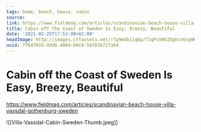 ```yaml
---
tags: home, beach, house, cabin
source:
link: https://www.fieldmag.com/articles/scandinavian-beach-house-villa-vassdal-gothenburg-sweden
title: Cabin off the Coast of Sweden Is Easy, Breezy, Beautiful
date: '2021-02-25T17:53:00+02:00'
headImage: http://images.ctfassets.net/r7p9m4b1iqbp/7iqPsVWVJDgkto6vpWRS0m/4acc0197eec9196f7fae80b1ddb1ea4f/Villa-Vassdal-Cabin-Sweden-Thumb.jpg?w=1000
uuid: 7764f016-9dd6-406d-b0c8-5bf838727ab4
---
```


# Cabin off the Coast of Sweden Is Easy, Breezy, Beautiful
https://www.fieldmag.com/articles/scandinavian-beach-house-villa-vassdal-gothenburg-sweden

![[Villa-Vassdal-Cabin-Sweden-Thumb.jpeg]]
